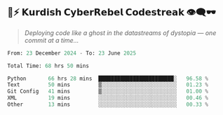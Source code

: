 ## 🧠⚡ 𝗞𝘂𝗿𝗱𝗶𝘀𝗵 𝗖𝘆𝗯𝗲𝗿𝗥𝗲𝗯𝗲𝗹 𝗖𝗼𝗱𝗲𝘀𝘁𝗿𝗲𝗮𝗸 👁️‍🗨️🕶️  
> *Deploying code like a ghost in the datastreams of dystopia — one commit at a time...*  

<!--START_SECTION:waka-->

```python
From: 23 December 2024 - To: 23 June 2025

Total Time: 68 hrs 50 mins

Python       66 hrs 28 mins  ████████████████████████░   96.58 %
Text         50 mins         ▒░░░░░░░░░░░░░░░░░░░░░░░░   01.23 %
Git Config   41 mins         ▒░░░░░░░░░░░░░░░░░░░░░░░░   01.00 %
XML          19 mins         ░░░░░░░░░░░░░░░░░░░░░░░░░   00.46 %
Other        13 mins         ░░░░░░░░░░░░░░░░░░░░░░░░░   00.33 %
```

<!--END_SECTION:waka-->
